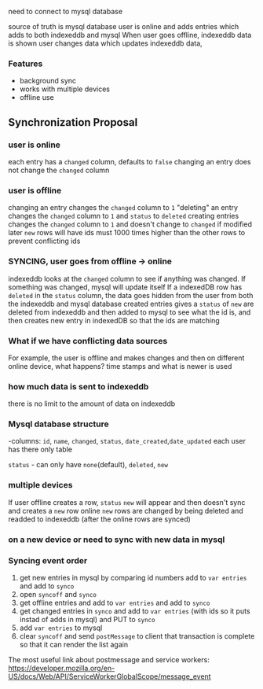 need to connect to mysql database


source of truth is mysql database
user is online and adds entries which adds to both indexeddb and mysql
When user goes offline, indexeddb data is shown
user changes data which updates indexeddb data, 


### Features
 - background sync
 - works with multiple devices
 - offline use
 

## Synchronization Proposal

### user is online
each entry has a `changed` column, defaults to `false`
changing an entry does not change the `changed` column


### user is offline
changing an entry changes the `changed` column to `1`
"deleting" an entry changes the `changed` column to `1` and `status` to `deleted`
creating entries changes the `changed` column to `1` and doesn't change to `changed` if modified later
`new` rows will have ids must 1000 times higher than the other rows to prevent conflicting ids

### SYNCING, user goes from offline -> online
indexeddb looks at the `changed` column to see if anything was changed. If something was changed, mysql will update itself
If a indexedDB row has `deleted` in the `status` column, the data goes hidden from the user from both the indexeddb and mysql database
created entries gives a `status` of `new` are deleted from indexeddb and then added to mysql to see what the id is, and then creates new entry in indexedDB so that the ids are matching


### What if we have conflicting data sources
For example, the user is offline and makes changes and then on different online device, what happens?
time stamps and what is newer is used

### how much data is sent to indexeddb
there is no limit to the amount of data on indexeddb


### Mysql database structure
-columns: `id`, `name`, `changed`, `status`, `date_created`,`date_updated`
each user has there only table

`status` - can only have `none`(default), `deleted`, `new`


### multiple devices
If user offline creates a row, `status` `new` will appear and then doesn't sync and creates a `new` row online
`new` rows are changed by being deleted and readded to indexeddb (after the online rows are synced)


### on a new device or need to sync with new data in mysql


### Syncing event order
 1. get new entries in mysql by comparing id numbers add to `var entries` and add to `synco`
 2. open `syncoff` and `synco`
 3. get offline entries and add to `var entries` and add to `synco`
 4. get changed entries in `synco` and add to `var entries` (with ids so it puts instad of adds in mysql) and PUT to `synco`
 5. add `var entries` to mysql
 6. clear `syncoff` and send `postMessage` to client that transaction is complete so that it can render the list again




 The most useful link about postmessage and service workers: https://developer.mozilla.org/en-US/docs/Web/API/ServiceWorkerGlobalScope/message_event